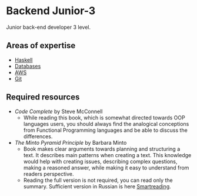 # Backend Junior-3

Junior back-end developer 3 level.

## Areas of expertise

- [Haskell](./haskell.md)
- [Databases](./db.md)
- [AWS](./aws.md)
- [Git](../../shared/junior-3/git.md)

## Required resources

- _Code Complete_ by Steve McConnell
  - While reading this book, which is somewhat directed towards OOP languages users, you should always find the analogical conceptions from Functional Programming languages and be able to discuss the differences.
- _The Minto Pyramid Principle_ by Barbara Minto
  - Book makes clear arguments towards planning and structuring a text. It describes main patterns when creating a text. This knowledge would help with creating issues, describing complex questions, making a reasoned answer, while making it easy to understand from readers perspective.
  - Reading the full version is not required, you can read only the summary. Sufficient version in Russian is here [Smartreading](https://smartreading.ru/summary/227).
